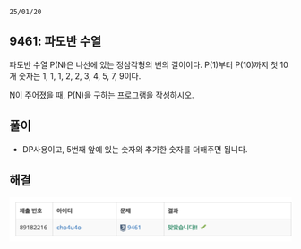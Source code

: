 `25/01/20`

## 9461: 파도반 수열

파도반 수열 P(N)은 나선에 있는 정삼각형의 변의 길이이다. P(1)부터 P(10)까지 첫 10개 숫자는 1, 1, 1, 2, 2, 3, 4, 5, 7, 9이다.

N이 주어졌을 때, P(N)을 구하는 프로그램을 작성하시오.

## 풀이

- DP사용이고, 5번째 앞에 있는 숫자와 추가한 숫자를 더해주면 됩니다.

## 해결

![alt text](image.png)
